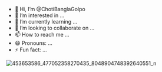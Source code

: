 
- 👋 Hi, I’m @ChotiBanglaGolpo
- 👀 I’m interested in ...
- 🌱 I’m currently learning ...
- 💞️ I’m looking to collaborate on ...
- 📫 How to reach me ...
- 😄 Pronouns: ...
- ⚡ Fun fact: ...

<!---
ChotiBanglaGolpo/ChotiBanglaGolpo is a ✨ special ✨ repository because its `README.md` (this file) appears on your GitHub profile.
You can click the Preview link to take a look at your changes.
--->

![453653586_477052358270435_8048904748392640551_n](https://github.com/user-attachments/assets/e9684b8b-6cd5-45fd-91c9-780a8f4c0b69)
